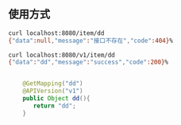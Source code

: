 ## 使用方式

```bash
curl localhost:8080/item/dd
{"data":null,"message":"接口不存在","code":404}%

curl localhost:8080/v1/item/dd
{"data":"dd","message":"success","code":200}%
```


```java

    @GetMapping("dd")
    @APIVersion("v1")
    public Object dd(){
       return "dd";
    }
```













